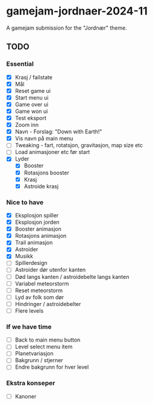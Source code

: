 # gamejam-jordnaer-2024-11
A gamejam submission for the "Jordnær" theme. 

## TODO

### Essential
- [x] Krasj / failstate
- [x] Mål
- [x] Reset game ui
- [x] Start menu ui
- [x] Game over ui
- [x] Game won ui
- [x] Test eksport
- [x] Zoom inn
- [x] Navn - Forslag: "Down with Earth!"
- [x] Vis navn på main menu
- [ ] Tweaking - fart, rotatsjon, gravitasjon, map size etc
- [ ] Load animasjoner etc før start
- [x] Lyder
  - [x] Booster
  - [x] Rotasjons booster
  - [x] Krasj
  - [x] Astroide krasj

### Nice to have
- [x] Eksplosjon spiller
- [x] Eksplosjon jorden
- [x] Booster animasjon
- [x] Rotasjons animasjon
- [x] Trail animasjon
- [x] Astroider
- [x] Musikk
- [ ] Spillerdesign
- [ ] Astroider dør utenfor kanten
- [ ] Død langs kanten / astroidebelte langs kanten
- [ ] Variabel meteorstorm
- [ ] Reset meteorstorm
- [ ] Lyd av folk som dør
- [ ] Hindringer / astroidebelter
- [ ] Flere levels

### If we have time
- [ ] Back to main menu button
- [ ] Level select menu item
- [ ] Planetvariasjon
- [ ] Bakgrunn / stjerner
- [ ] Endre bakgrunn for hver level

### Ekstra konseper
- [ ] Kanoner
